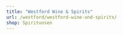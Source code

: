 ```yaml
---
title: "Westford Wine & Spirits"
url: /westford/westford-wine-und-spirits/
shop: Spirituosen
---
```

